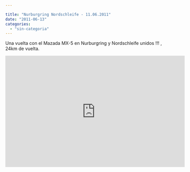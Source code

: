 ```yaml
---

title: "Nurburgring Nordschleife - 11.06.2011"
date: "2011-06-13"
categories: 
  - "sin-categoria"
---
```


Una vuelta con el Mazada MX-5 en Nurburgring y Nordschleife unidos !!! , 24km de vuelta.

<iframe width="560" height="349" src="https://www.youtube.com/embed/LoclItNbH-c" frameborder="0" allowfullscreen></iframe>

